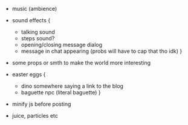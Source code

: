 * music (ambience)

* sound effects {
	* talking sound
	* steps sound?
	* opening/closing message dialog
	* message in chat appearing (probs will have to cap that tho idk)
}

* some props or smth to make the world more interesting

* easter eggs {
	* dino somewhere saying a link to the blog
	* baguette npc (literal baguette)
}

* minify js before posting
* juice, particles etc